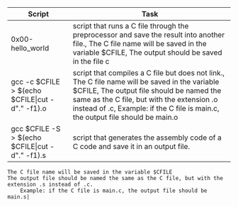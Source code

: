 Script|Task|
-------|-----|
0x00-hello_world| script that runs a C file through the preprocessor and save the result into another file., The C file name will be saved in the variable $CFILE, The output should be saved in the file c|
gcc -c $CFILE > $(echo $CFILE\|cut -d"." -f1).o|script that compiles a C file but does not link., The C file name will be saved in the variable $CFILE, The output file should be named the same as the C file, but with the extension .o instead of .c, Example: if the C file is main.c, the output file should be main.o|
gcc $CFILE -S > $(echo $CFILE\|cut -d"." -f1).s|script that generates the assembly code of a C code and save it in an output file.

    The C file name will be saved in the variable $CFILE
    The output file should be named the same as the C file, but with the extension .s instead of .c.
        Example: if the C file is main.c, the output file should be main.s|
